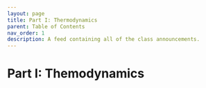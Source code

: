 ```yaml
---
layout: page
title: Part I: Thermodynamics
parent: Table of Contents
nav_order: 1
description: A feed containing all of the class announcements.
---
```


# Part I: Themodynamics
